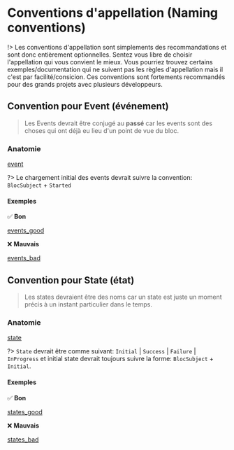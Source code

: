 # Conventions d'appellation (Naming conventions)

!> Les conventions d'appellation sont simplements des recommandations et sont donc entièrement optionnelles. Sentez vous libre de choisir l'appellation qui vous convient le mieux. Vous pourriez trouvez certains exemples/documentation qui ne suivent pas les règles d'appellation mais il c'est par facilité/consicion. Ces conventions sont fortements recommandés pour des grands projets avec plusieurs développeurs.

## Convention pour Event (événement)

> Les Events devrait être conjugé au **passé** car les events sont des choses qui ont déjà eu lieu d'un point de vue du bloc.

### Anatomie

[event](../_snippets/bloc_naming_conventions/event_anatomy.md ':include')

?> Le chargement initial des events devrait suivre la convention: `BlocSubject` + `Started`

#### Exemples

✅ **Bon**

[events_good](../_snippets/bloc_naming_conventions/event_examples_good.md ':include')

❌ **Mauvais**

[events_bad](../_snippets/bloc_naming_conventions/event_examples_bad.md ':include')

## Convention pour State (état)

> Les states devraient être des noms car un state est juste un moment précis à un instant particulier dans le temps.

### Anatomie

[state](../_snippets/bloc_naming_conventions/state_anatomy.md ':include')

?> `State` devrait être comme suivant: `Initial` | `Success` | `Failure` | `InProgress` et initial state devrait toujours suivre la forme: `BlocSubject` + `Initial`.

#### Exemples

✅ **Bon**

[states_good](../_snippets/bloc_naming_conventions/state_examples_good.md ':include')

❌ **Mauvais**

[states_bad](../_snippets/bloc_naming_conventions/state_examples_bad.md ':include')

